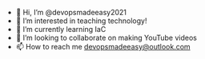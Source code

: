 - 👋 Hi, I’m @devopsmadeeasy2021
- 👀 I’m interested in teaching technology!
- 🌱 I’m currently learning IaC
- 💞️ I’m looking to collaborate on making YouTube videos
- 📫 How to reach me devopsmadeeasy@outlook.com

<!---
devopsmadeeasy2021/devopsmadeeasy2021 is a ✨ special ✨ repository because its `README.md` (this file) appears on your GitHub profile.
You can click the Preview link to take a look at your changes.
--->
